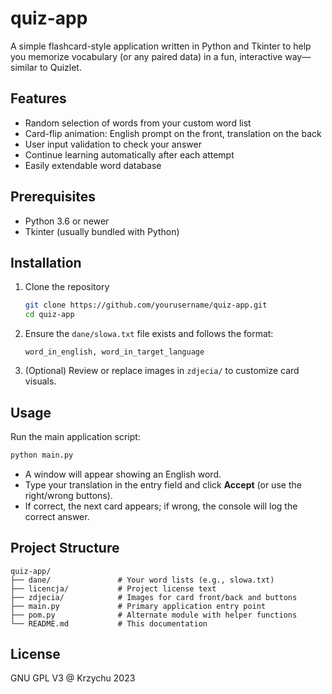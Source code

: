 # quiz-app

A simple flashcard-style application written in Python and Tkinter to help you memorize vocabulary (or any paired data) in a fun, interactive way—similar to Quizlet.

## Features

- Random selection of words from your custom word list  
- Card-flip animation: English prompt on the front, translation on the back  
- User input validation to check your answer  
- Continue learning automatically after each attempt  
- Easily extendable word database  

## Prerequisites

- Python 3.6 or newer  
- Tkinter (usually bundled with Python)  

## Installation

1. Clone the repository  
   ```bash
   git clone https://github.com/yourusername/quiz-app.git
   cd quiz-app
   ```
2. Ensure the `dane/slowa.txt` file exists and follows the format:
   ```
   word_in_english, word_in_target_language
   ```
3. (Optional) Review or replace images in `zdjecia/` to customize card visuals.

## Usage

Run the main application script:

```bash
python main.py
```

- A window will appear showing an English word.  
- Type your translation in the entry field and click **Accept** (or use the right/wrong buttons).  
- If correct, the next card appears; if wrong, the console will log the correct answer.  

## Project Structure

```
quiz-app/
├── dane/               # Your word lists (e.g., slowa.txt)
├── licencja/           # Project license text
├── zdjecia/            # Images for card front/back and buttons
├── main.py             # Primary application entry point
├── pom.py              # Alternate module with helper functions
└── README.md           # This documentation
```

## License

GNU GPL V3 @ Krzychu 2023
